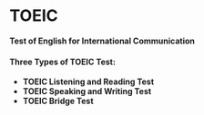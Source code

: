 # **TOEIC**
**Test of English for International Communication**

#### **Three Types of TOEIC Test:**
* **TOEIC Listening and Reading Test**
* **TOEIC Speaking and Writing Test**
* **TOEIC Bridge Test**
